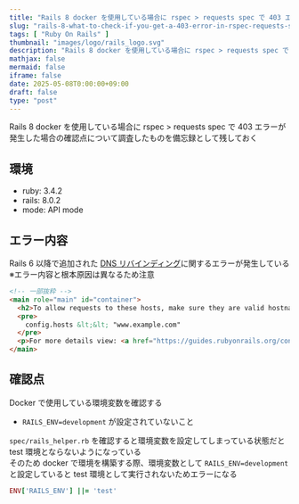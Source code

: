 ```yaml
---
title: "Rails 8 docker を使用している場合に rspec > requests spec で 403 エラーが発生した場合の確認点について"
slug: "rails-8-what-to-check-if-you-get-a-403-error-in-rspec-requests-spec-when-using-docker"
tags: [ "Ruby On Rails" ]
thumbnail: "images/logo/rails_logo.svg"
description: "Rails 8 docker を使用している場合に rspec > requests spec で 403 エラーが発生した場合の確認点について調査したものを備忘録として残しておく"
mathjax: false
mermaid: false
iframe: false
date: 2025-05-08T0:00:00+09:00
draft: false
type: "post"
---
```


Rails 8 docker を使用している場合に rspec > requests spec で 403 エラーが発生した場合の確認点について調査したものを備忘録として残しておく

## 環境

* ruby: 3.4.2
* rails: 8.0.2
* mode: API mode

## エラー内容

Rails 6 以降で追加された [DNS リバインディング](https://github.com/rails/rails/pull/33145)に関するエラーが発生している  
※エラー内容と根本原因は異なるため注意  

```html
<!-- 一部抜粋 -->
<main role="main" id="container">
  <h2>To allow requests to these hosts, make sure they are valid hostnames (containing only numbers, letters, dashes and dots), then add the following to your environment configuration:</h2>
  <pre>
    config.hosts &lt;&lt; "www.example.com"
  </pre>
  <p>For more details view: <a href="https://guides.rubyonrails.org/configuring.html#actiondispatch-hostauthorization">the Host Authorization guide</a></p>
</main>
```

## 確認点

Docker で使用している環境変数を確認する  

* `RAILS_ENV=development` が設定されていないこと

`spec/rails_helper.rb` を確認すると環境変数を設定してしまっている状態だと test 環境とならないようになっている  
そのため docker で環境を構築する際、環境変数として `RAILS_ENV=development` と設定していると test 環境として実行されないためエラーになる

```rb:spec/rails_helper.rb
ENV['RAILS_ENV'] ||= 'test'
```
